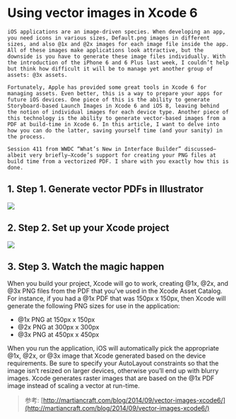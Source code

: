 # Using vector images in Xcode 6

```
iOS applications are an image-driven species. When developing an app, you need icons in various sizes, Default.png images in different sizes, and also @1x and @2x images for each image file inside the app. All of these images make applications look attractive, but the downside is you have to generate these image files individually. With the introduction of the iPhone 6 and 6 Plus last week, I couldn’t help but think how difficult it will be to manage yet another group of assets: @3x assets.

Fortunately, Apple has provided some great tools in Xcode 6 for managing assets. Even better, this is a way to prepare your apps for future iOS devices. One piece of this is the ability to generate Storyboard-based Launch Images in Xcode 6 and iOS 8, leaving behind the notion of individual images for each device type. Another piece of this technology is the ability to generate vector-based images from a PDF at build-time in Xcode 6. In this article, I want to delve into how you can do the latter, saving yourself time (and your sanity) in the process.

Session 411 from WWDC “What’s New in Interface Builder” discussed—albeit very briefly—Xcode’s support for creating your PNG files at build time from a vectorized PDF. I share with you exactly how this is done.

```


## 1. Step 1. Generate vector PDFs in Illustrator
![](http://martiancraft.com/img/blog/articles/large/20140917_vector-images-xcode6_vector-01.png)
## 2.  Step 2. Set up your Xcode project
![](http://martiancraft.com/img/blog/articles/large/20140917_vector-images-xcode6_vector-02.png)
## 3. Step 3. Watch the magic happen

When you build your project, Xcode will go to work, creating @1x, @2x, and @3x PNG files from the PDF that you’ve used in the Xcode Asset Catalog. For instance, if you had a @1x PDF that was 150px x 150px, then Xcode will generate the following PNG sizes for use in the application:

- @1x PNG at 150px x 150px
- @2x PNG at 300px x 300px
- @3x PNG at 450px x 450px


When you run the application, iOS will automatically pick the appropriate @1x, @2x, or @3x image that Xcode generated based on the device requirements. Be sure to specify your AutoLayout constraints so that the image isn’t resized on larger devices, otherwise you’ll end up with blurry images. Xcode generates raster images that are based on the @1x PDF image instead of scaling a vector at run-time.


> 参考:
[http://martiancraft.com/blog/2014/09/vector-images-xcode6/](http://martiancraft.com/blog/2014/09/vector-images-xcode6/)
